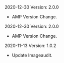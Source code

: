 2020-12-30 Version: 2.0.0
- AMP Version Change.

2020-12-30 Version: 2.0.0
- AMP Version Change.

2020-11-13 Version: 1.0.2
- Update Imageaudit.

